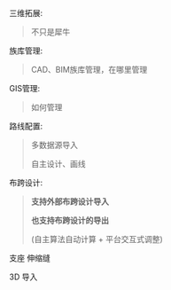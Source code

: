 三维拓展:

> 不只是犀牛

族库管理:

> CAD、BIM族库管理，在哪里管理

GIS管理:

> 如何管理

路线配置:

> 多数据源导入
>
> 自主设计、画线

布跨设计:

> **支持外部布跨设计导入**
>
> **也支持布跨设计的导出**
>
> (自主算法自动计算 + 平台交互式调整)

支座 伸缩缝

>

3D 导入

>